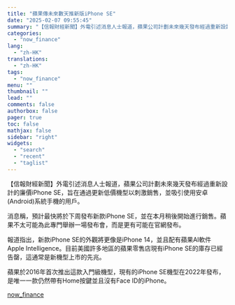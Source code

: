```yaml
---
title: "蘋果傳未來數天推新版iPhone SE"
date: "2025-02-07 09:55:45"
summary: "【信報財經新聞】外電引述消息人士報道，蘋果公司計劃未來幾天發布經過重新設計的廉價iPhone SE，..."
categories:
  - "now_finance"
lang:
  - "zh-HK"
translations:
  - "zh-HK"
tags:
  - "now_finance"
menu: ""
thumbnail: ""
lead: ""
comments: false
authorbox: false
pager: true
toc: false
mathjax: false
sidebar: "right"
widgets:
  - "search"
  - "recent"
  - "taglist"
---
```


【信報財經新聞】外電引述消息人士報道，蘋果公司計劃未來幾天發布經過重新設計的廉價iPhone SE，旨在通過更新低價機型以刺激銷售，並吸引使用安卓(Android)系統手機的用戶。

消息稱，預計最快將於下周發布新款iPhone SE，並在本月稍後開始進行銷售。蘋果不太可能為此專門舉辦一場發布會，而是更有可能在官網發布。

報道指出，新款iPhone SE的外觀將更像是iPhone 14，並且配有蘋果AI軟件Apple Intelligence。目前美國許多地區的蘋果零售店現有iPhone SE的庫存已經告罄，這通常是新機型上市的先兆。

蘋果於2016年首次推出這款入門級機型，現有的iPhone SE機型在2022年發布，是唯一一款仍然帶有Home按鍵並且沒有Face ID的iPhone。

[now_finance](https://finance.now.com/news/post.php?id=904533)
